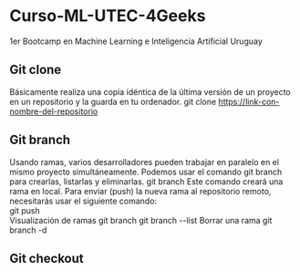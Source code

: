 # Curso-ML-UTEC-4Geeks
1er Bootcamp en Machine Learning e Inteligencia Artificial Uruguay
## Git clone
Básicamente realiza una copia idéntica de la última versión de un proyecto en un repositorio y la guarda en tu ordenador.
git clone <https://link-con-nombre-del-repositorio>

## Git branch
Usando ramas, varios desarrolladores pueden trabajar en paralelo en el mismo proyecto simultáneamente. Podemos usar el comando git branch para crearlas, listarlas y eliminarlas.
git branch <nombre-de-la-rama>
Este comando creará una rama en local. Para enviar (push) la nueva rama al repositorio remoto, necesitarás usar el siguiente comando:  
git push <nombre-remoto> <nombre-rama>  
Visualización de ramas
git branch
git branch --list
Borrar una rama
git branch -d <nombre-de-la-rama>  

## Git checkout
